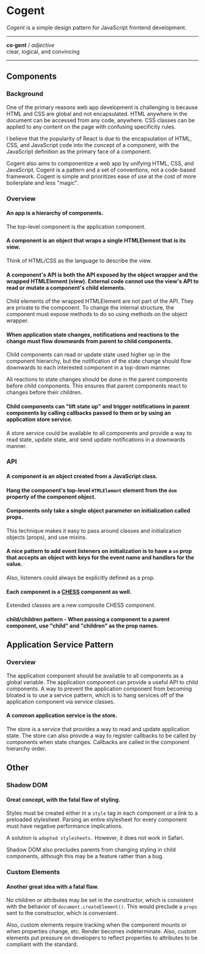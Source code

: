 # Cogent <!-- omit in toc -->

_Cogent_ is a simple design pattern for JavaScript frontend development.

---

**co·gent** / _adjective_<br>
clear, logical, and convincing

---

## Components

### Background

One of the primary reasons web app development is challenging is because HTML and CSS are global and not encapsulated. HTML anywhere in the document can be accessed from any code, anywhere. CSS classes can be applied to any content on the page with confusing specificity rules.

I believe that the popularity of React is due to the encapsulation of HTML, CSS, and JavaScript code into the concept of a component, with the JavaScript definition as the primary face of a component.

Cogent also aims to componentize a web app by unifying HTML, CSS, and JavaScript. Cogent is a pattern and a set of conventions, not a code-based framework. Cogent is simple and prioritizes ease of use at the cost of more boilerplate and less "magic".

### Overview

#### An app is a hierarchy of components.

The top-level component is the application component.

#### A component is an object that wraps a single HTMLElement that is its view.

Think of HTML/CSS as the language to describe the view.

#### A component's API is both the API exposed by the object wrapper and the wrapped HTMLElement (view). External code cannot use the view's API to read or mutate a component's child elements.

Child elements of the wrapped HTMLElement are not part of the API. They are private to the component. To change the internal structure, the component must expose methods to do so using methods on the object wrapper.

#### When application state changes, notifications and reactions to the change must flow downwards from parent to child components.

Child components can read or update state used higher up in the component hierarchy, but the notification of the state change should flow downwards to each interested component in a top-down manner.

All reactions to state changes should be done in the parent components before child components. This ensures that parent components react to changes before their children.

#### Child components can "lift state up" and trigger notifications in parent components by calling callbacks passed to them or by using an application store service.

A store service could be available to all components and provide a way to read state, update state, and send update notifications in a downwards manner.

### API

#### A component is an object created from a JavaScript class.

#### Hang the component's top-level `HTMLElement` element from the `dom` property of the component object.

#### Components only take a single object parameter on initialization called props.

This technique makes it easy to pass around classes and initialization objects (props), and use mixins.

#### A nice pattern to add event listeners on initialization is to have a `on` prop that accepts an object with keys for the event name and handlers for the value.

Also, listeners could always be explicitly defined as a prop.

#### Each component is a [CHESS](https://github.com/jake-knerr/chess) component as well.

Extended classes are a new composite CHESS component.

#### child/children pattern - When passing a component to a parent component, use "child" and "children" as the prop names.

## Application Service Pattern

### Overview

The application component should be available to all components as a global variable. The application component can provide a useful API to child components. A way to prevent the application component from becoming bloated is to use a service pattern, which is to hang services off of the application component via service classes.

#### A common application service is the store.

The store is a service that provides a way to read and update application state. The store can also provide a way to register callbacks to be called by components when state changes. Callbacks are called in the component hierarchy order.

## Other

### Shadow DOM

#### Great concept, with the fatal flaw of styling.

Styles must be created either in a `style` tag in each component or a link to a preloaded stylesheet. Parsing an entire stylesheet for every component must have negative performance implications.

A solution is `adopted stylesheets.` However, it does not work in Safari.

Shadow DOM also precludes parents from changing styling in child components, although this may be a feature rather than a bug.

### Custom Elements

#### Another great idea with a fatal flaw.

No children or attributes may be set in the constructor, which is consistent with the behavior of `document.createElement()`. This would preclude a `props` sent to the constructor, which is convenient.

Also, custom elements require tracking when the component mounts or when properties change, etc. Render becomes indeterminate. Also, custom elements put pressure on developers to reflect properties to attributes to be compliant with the standard.
